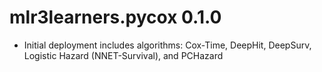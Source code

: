 # mlr3learners.pycox 0.1.0

- Initial deployment includes algorithms: Cox-Time, DeepHit, DeepSurv, Logistic Hazard (NNET-Survival), and PCHazard


